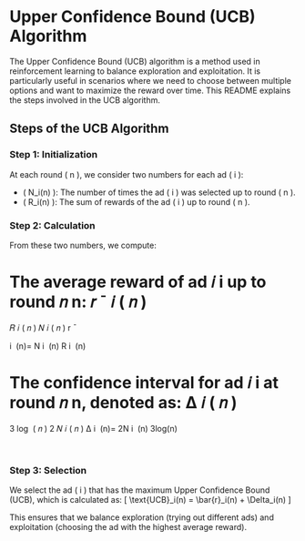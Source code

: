 # Upper Confidence Bound (UCB) Algorithm

The Upper Confidence Bound (UCB) algorithm is a method used in reinforcement learning to balance exploration and exploitation. It is particularly useful in scenarios where we need to choose between multiple options and want to maximize the reward over time. This README explains the steps involved in the UCB algorithm.

## Steps of the UCB Algorithm

### Step 1: Initialization
At each round \( n \), we consider two numbers for each ad \( i \):

- \( N_i(n) \): The number of times the ad \( i \) was selected up to round \( n \).
- \( R_i(n) \): The sum of rewards of the ad \( i \) up to round \( n \).

### Step 2: Calculation
From these two numbers, we compute:

The average reward of ad 
𝑖
i up to round 
𝑛
n:
𝑟
ˉ
𝑖
(
𝑛
)
=
𝑅
𝑖
(
𝑛
)
𝑁
𝑖
(
𝑛
)
r
ˉ
  
i
​
 (n)= 
N 
i
​
 (n)
R 
i
​
 (n)
​
 

The confidence interval for ad 
𝑖
i at round 
𝑛
n, denoted as:
Δ
𝑖
(
𝑛
)
=
3
log
⁡
(
𝑛
)
2
𝑁
𝑖
(
𝑛
)
Δ 
i
​
 (n)= 
2N 
i
​
 (n)
3log(n)
​
 
​


### Step 3: Selection
We select the ad \( i \) that has the maximum Upper Confidence Bound (UCB), which is calculated as:
\[ \text{UCB}_i(n) = \bar{r}_i(n) + \Delta_i(n) \]

This ensures that we balance exploration (trying out different ads) and exploitation (choosing the ad with the highest average reward).

